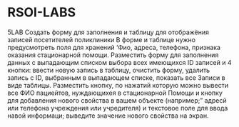 # RSOI-LABS
5LAB
Создать форму для заполнения и таблицу для отображёния
записей посетителей поликлиники В форме и таблице нужно
предусмотреть поля для хранений ‘Фио, адреса, телефона,
признака оказания стационарной помощи. Разместить форму для
заполнения данных с выпадающим списком выбора всех
имеющихся ID записей и 4 кнопки: ввести новую запись в
таблицу, очистить форму, удалить запись с ID, выбранным в
выпадающем списке, показать все Записи в виде таблицы.
Разместить кнопку, по нажатий которую можно вывести все
ФИО пациейтов, нуждающихея в стационарной Помощи и кнопку
для добавления нового свойства в вашем объекте (например;”
адресй или телефона учреждения или учредителя) и текстовое
поле для ввода навой информаци; выведите значение нового
свойства на экран.
